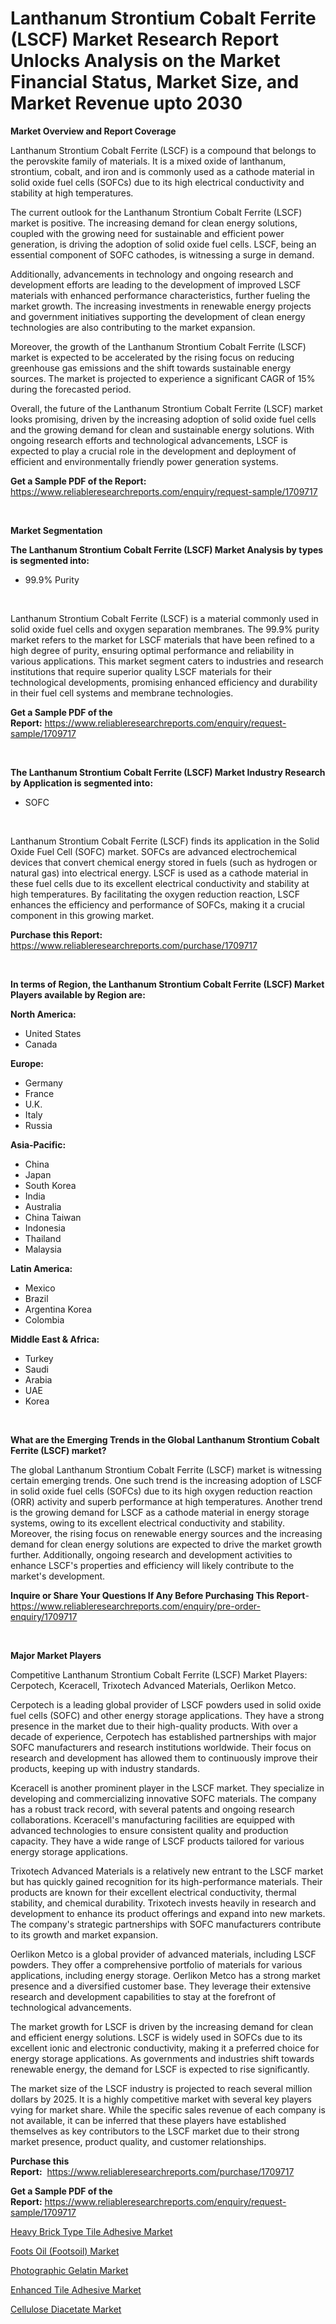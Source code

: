 <p><h1>Lanthanum Strontium Cobalt Ferrite (LSCF) Market Research Report Unlocks Analysis on the Market Financial Status, Market Size, and Market Revenue upto 2030</h1></p><p><strong>Market Overview and Report Coverage</strong></p>
<p><p>Lanthanum Strontium Cobalt Ferrite (LSCF) is a compound that belongs to the perovskite family of materials. It is a mixed oxide of lanthanum, strontium, cobalt, and iron and is commonly used as a cathode material in solid oxide fuel cells (SOFCs) due to its high electrical conductivity and stability at high temperatures.</p><p>The current outlook for the Lanthanum Strontium Cobalt Ferrite (LSCF) market is positive. The increasing demand for clean energy solutions, coupled with the growing need for sustainable and efficient power generation, is driving the adoption of solid oxide fuel cells. LSCF, being an essential component of SOFC cathodes, is witnessing a surge in demand.</p><p>Additionally, advancements in technology and ongoing research and development efforts are leading to the development of improved LSCF materials with enhanced performance characteristics, further fueling the market growth. The increasing investments in renewable energy projects and government initiatives supporting the development of clean energy technologies are also contributing to the market expansion.</p><p>Moreover, the growth of the Lanthanum Strontium Cobalt Ferrite (LSCF) market is expected to be accelerated by the rising focus on reducing greenhouse gas emissions and the shift towards sustainable energy sources. The market is projected to experience a significant CAGR of 15% during the forecasted period.</p><p>Overall, the future of the Lanthanum Strontium Cobalt Ferrite (LSCF) market looks promising, driven by the increasing adoption of solid oxide fuel cells and the growing demand for clean and sustainable energy solutions. With ongoing research efforts and technological advancements, LSCF is expected to play a crucial role in the development and deployment of efficient and environmentally friendly power generation systems.</p></p>
<p><strong>Get a Sample PDF of the Report:</strong> <a href="https://www.reliableresearchreports.com/enquiry/request-sample/1709717">https://www.reliableresearchreports.com/enquiry/request-sample/1709717</a></p>
<p>&nbsp;</p>
<p><strong>Market Segmentation</strong></p>
<p><strong>The Lanthanum Strontium Cobalt Ferrite (LSCF) Market Analysis by types is segmented into:</strong></p>
<p><ul><li>99.9% Purity</li></ul></p>
<p>&nbsp;</p>
<p><p>Lanthanum Strontium Cobalt Ferrite (LSCF) is a material commonly used in solid oxide fuel cells and oxygen separation membranes. The 99.9% purity market refers to the market for LSCF materials that have been refined to a high degree of purity, ensuring optimal performance and reliability in various applications. This market segment caters to industries and research institutions that require superior quality LSCF materials for their technological developments, promising enhanced efficiency and durability in their fuel cell systems and membrane technologies.</p></p>
<p><strong>Get a Sample PDF of the Report:</strong>&nbsp;<a href="https://www.reliableresearchreports.com/enquiry/request-sample/1709717">https://www.reliableresearchreports.com/enquiry/request-sample/1709717</a></p>
<p>&nbsp;</p>
<p><strong>The Lanthanum Strontium Cobalt Ferrite (LSCF) Market Industry Research by Application is segmented into:</strong></p>
<p><ul><li>SOFC</li></ul></p>
<p>&nbsp;</p>
<p><p>Lanthanum Strontium Cobalt Ferrite (LSCF) finds its application in the Solid Oxide Fuel Cell (SOFC) market. SOFCs are advanced electrochemical devices that convert chemical energy stored in fuels (such as hydrogen or natural gas) into electrical energy. LSCF is used as a cathode material in these fuel cells due to its excellent electrical conductivity and stability at high temperatures. By facilitating the oxygen reduction reaction, LSCF enhances the efficiency and performance of SOFCs, making it a crucial component in this growing market.</p></p>
<p><strong>Purchase this Report:</strong>&nbsp; <a href="https://www.reliableresearchreports.com/purchase/1709717">https://www.reliableresearchreports.com/purchase/1709717</a></p>
<p>&nbsp;</p>
<p><strong>In terms of Region, the Lanthanum Strontium Cobalt Ferrite (LSCF) Market Players available by Region are:</strong></p>
<p>
    <p> <strong> North America: </strong>
        <ul>
            <li>United States</li>
            <li>Canada</li>
        </ul>
        </p> 
    <p> <strong> Europe: </strong>
        <ul>
            <li>Germany</li>
            <li>France</li>
            <li>U.K.</li>
            <li>Italy</li>
            <li>Russia</li>
        </ul>
        </p> 
    <p> <strong> Asia-Pacific: </strong>
        <ul>
            <li>China</li>
            <li>Japan</li>
            <li>South Korea</li>
            <li>India</li>
            <li>Australia</li>
            <li>China Taiwan</li>
            <li>Indonesia</li>
            <li>Thailand</li>
            <li>Malaysia</li>
        </ul>
        </p> 
    <p> <strong> Latin America: </strong>
        <ul>
            <li>Mexico</li>
            <li>Brazil</li>
            <li>Argentina Korea</li>
            <li>Colombia</li>
        </ul>
        </p> 
    <p> <strong> Middle East & Africa: </strong>
        <ul>
            <li>Turkey</li>
            <li>Saudi</li>
            <li>Arabia</li>
            <li>UAE</li>
            <li>Korea</li>
        </ul>
    </p>
    </p>
<p>&nbsp;</p>
<p><strong>What are the Emerging Trends in the Global Lanthanum Strontium Cobalt Ferrite (LSCF) market?</strong></p>
<p><p>The global Lanthanum Strontium Cobalt Ferrite (LSCF) market is witnessing certain emerging trends. One such trend is the increasing adoption of LSCF in solid oxide fuel cells (SOFCs) due to its high oxygen reduction reaction (ORR) activity and superb performance at high temperatures. Another trend is the growing demand for LSCF as a cathode material in energy storage systems, owing to its excellent electrical conductivity and stability. Moreover, the rising focus on renewable energy sources and the increasing demand for clean energy solutions are expected to drive the market growth further. Additionally, ongoing research and development activities to enhance LSCF's properties and efficiency will likely contribute to the market's development.</p></p>
<p><strong>Inquire or Share Your Questions If Any Before Purchasing This Report</strong>- <a href="https://www.reliableresearchreports.com/enquiry/pre-order-enquiry/1709717">https://www.reliableresearchreports.com/enquiry/pre-order-enquiry/1709717</a></p>
<p>&nbsp;</p>
<p><strong>Major Market Players</strong></p>
<p><p>Competitive Lanthanum Strontium Cobalt Ferrite (LSCF) Market Players: Cerpotech, Kceracell, Trixotech Advanced Materials, Oerlikon Metco.</p><p>Cerpotech is a leading global provider of LSCF powders used in solid oxide fuel cells (SOFC) and other energy storage applications. They have a strong presence in the market due to their high-quality products. With over a decade of experience, Cerpotech has established partnerships with major SOFC manufacturers and research institutions worldwide. Their focus on research and development has allowed them to continuously improve their products, keeping up with industry standards.</p><p>Kceracell is another prominent player in the LSCF market. They specialize in developing and commercializing innovative SOFC materials. The company has a robust track record, with several patents and ongoing research collaborations. Kceracell's manufacturing facilities are equipped with advanced technologies to ensure consistent quality and production capacity. They have a wide range of LSCF products tailored for various energy storage applications.</p><p>Trixotech Advanced Materials is a relatively new entrant to the LSCF market but has quickly gained recognition for its high-performance materials. Their products are known for their excellent electrical conductivity, thermal stability, and chemical durability. Trixotech invests heavily in research and development to enhance its product offerings and expand into new markets. The company's strategic partnerships with SOFC manufacturers contribute to its growth and market expansion.</p><p>Oerlikon Metco is a global provider of advanced materials, including LSCF powders. They offer a comprehensive portfolio of materials for various applications, including energy storage. Oerlikon Metco has a strong market presence and a diversified customer base. They leverage their extensive research and development capabilities to stay at the forefront of technological advancements.</p><p>The market growth for LSCF is driven by the increasing demand for clean and efficient energy solutions. LSCF is widely used in SOFCs due to its excellent ionic and electronic conductivity, making it a preferred choice for energy storage applications. As governments and industries shift towards renewable energy, the demand for LSCF is expected to rise significantly.</p><p>The market size of the LSCF industry is projected to reach several million dollars by 2025. It is a highly competitive market with several key players vying for market share. While the specific sales revenue of each company is not available, it can be inferred that these players have established themselves as key contributors to the LSCF market due to their strong market presence, product quality, and customer relationships.</p></p>
<p><strong>Purchase this Report:</strong>&nbsp;&nbsp;<a href="https://www.reliableresearchreports.com/purchase/1709717">https://www.reliableresearchreports.com/purchase/1709717</a></p>
<p></p>
<p><strong>Get a Sample PDF of the Report:</strong>&nbsp;<a href="https://www.reliableresearchreports.com/enquiry/request-sample/1709717">https://www.reliableresearchreports.com/enquiry/request-sample/1709717</a></p>
<p><p><a href="https://medium.com/@marlonblick/heavy-brick-type-tile-adhesive-market-trends-forecast-and-competitive-analysis-to-2030-d36200fff9c7">Heavy Brick Type Tile Adhesive Market</a></p><p><a href="https://github.com/rahu1506/Market-Research-Report-List-1/blob/main/foots-oil-footsoil-market.md">Foots Oil (Footsoil) Market</a></p><p><a href="https://www.linkedin.com/pulse/photographic-gelatin-market-size-growth-forecast-nmu6f/">Photographic Gelatin Market</a></p><p><a href="https://medium.com/@aliciahaley1989/enhanced-tile-adhesive-market-the-key-to-successful-business-strategy-forecast-till-2030-48a03b9a5316">Enhanced Tile Adhesive Market</a></p><p><a href="https://www.linkedin.com/pulse/cellulose-diacetate-market-research-report-provides-thorough-332xf/">Cellulose Diacetate Market</a></p></p>